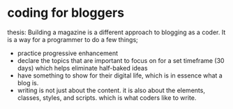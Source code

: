 # coding for bloggers

thesis: Building a magazine is a different approach to blogging as a coder. It is a way for a programmer to do a few things;
- practice progressive enhancement
- declare the topics that are important to focus on for a set timeframe (30 days) which helps eliminate half-baked ideas
- have something to show for their digital life, which is in essence what a blog is. 
- writing is not just about the content. it is also about the elements, classes, styles, and scripts. which is what coders like to write. 